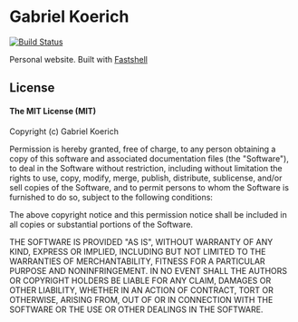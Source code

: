 # Gabriel Koerich
[![Build Status](https://travis-ci.org/gabrielkoerich/gabrielkoerich.github.io.png?branch=master)](https://travis-ci.org/gabrielkoerich/gabrielkoerich.github.io)

Personal website. Built with [Fastshell](http://github.com/HosseinKarami/fastshell)

## License

#### The MIT License (MIT)

Copyright (c) Gabriel Koerich

Permission is hereby granted, free of charge, to any person obtaining a copy of
this software and associated documentation files (the "Software"), to deal in
the Software without restriction, including without limitation the rights to
use, copy, modify, merge, publish, distribute, sublicense, and/or sell copies
of the Software, and to permit persons to whom the Software is furnished to do
so, subject to the following conditions:

The above copyright notice and this permission notice shall be included in all
copies or substantial portions of the Software.

THE SOFTWARE IS PROVIDED "AS IS", WITHOUT WARRANTY OF ANY KIND, EXPRESS OR
IMPLIED, INCLUDING BUT NOT LIMITED TO THE WARRANTIES OF MERCHANTABILITY,
FITNESS FOR A PARTICULAR PURPOSE AND NONINFRINGEMENT. IN NO EVENT SHALL THE
AUTHORS OR COPYRIGHT HOLDERS BE LIABLE FOR ANY CLAIM, DAMAGES OR OTHER
LIABILITY, WHETHER IN AN ACTION OF CONTRACT, TORT OR OTHERWISE, ARISING FROM,
OUT OF OR IN CONNECTION WITH THE SOFTWARE OR THE USE OR OTHER DEALINGS IN THE
SOFTWARE.
